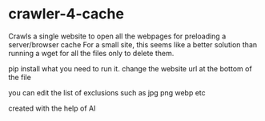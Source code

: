 # crawler-4-cache
Crawls a single website to open all the webpages for preloading a server/browser cache
For a small site, this seems like a better solution than running a wget for all the files only to delete them.

pip install what you need to run it.
change the website url at the bottom of the file

you can edit the list of exclusions such as jpg png webp etc

created with the help of AI



